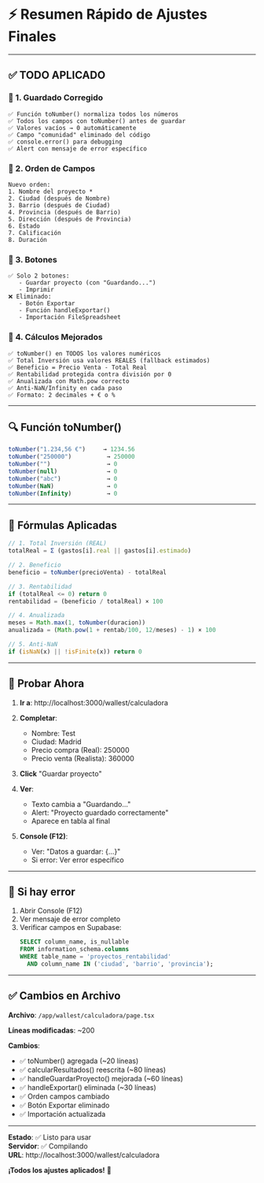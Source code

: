 # ⚡ Resumen Rápido de Ajustes Finales

---

## ✅ TODO APLICADO

### 🧩 1. Guardado Corregido
```
✅ Función toNumber() normaliza todos los números
✅ Todos los campos con toNumber() antes de guardar
✅ Valores vacíos → 0 automáticamente
✅ Campo "comunidad" eliminado del código
✅ console.error() para debugging
✅ Alert con mensaje de error específico
```

### 🧩 2. Orden de Campos
```
Nuevo orden:
1. Nombre del proyecto *
2. Ciudad (después de Nombre)
3. Barrio (después de Ciudad)
4. Provincia (después de Barrio)
5. Dirección (después de Provincia)
6. Estado
7. Calificación
8. Duración
```

### 🧩 3. Botones
```
✅ Solo 2 botones:
   - Guardar proyecto (con "Guardando...")
   - Imprimir
❌ Eliminado:
   - Botón Exportar
   - Función handleExportar()
   - Importación FileSpreadsheet
```

### 🧩 4. Cálculos Mejorados
```
✅ toNumber() en TODOS los valores numéricos
✅ Total Inversión usa valores REALES (fallback estimados)
✅ Beneficio = Precio Venta - Total Real
✅ Rentabilidad protegida contra división por 0
✅ Anualizada con Math.pow correcto
✅ Anti-NaN/Infinity en cada paso
✅ Formato: 2 decimales + € o %
```

---

## 🔍 Función toNumber()

```javascript
toNumber("1.234,56 €")     → 1234.56
toNumber("250000")          → 250000
toNumber("")                → 0
toNumber(null)              → 0
toNumber("abc")             → 0
toNumber(NaN)               → 0
toNumber(Infinity)          → 0
```

---

## 📐 Fórmulas Aplicadas

```javascript
// 1. Total Inversión (REAL)
totalReal = Σ (gastos[i].real || gastos[i].estimado)

// 2. Beneficio
beneficio = toNumber(precioVenta) - totalReal

// 3. Rentabilidad
if (totalReal <= 0) return 0
rentabilidad = (beneficio / totalReal) × 100

// 4. Anualizada
meses = Math.max(1, toNumber(duracion))
anualizada = (Math.pow(1 + rentab/100, 12/meses) - 1) × 100

// 5. Anti-NaN
if (isNaN(x) || !isFinite(x)) return 0
```

---

## 🚀 Probar Ahora

1. **Ir a**: http://localhost:3000/wallest/calculadora

2. **Completar**:
   - Nombre: Test
   - Ciudad: Madrid
   - Precio compra (Real): 250000
   - Precio venta (Realista): 360000

3. **Click** "Guardar proyecto"

4. **Ver**:
   - Texto cambia a "Guardando..."
   - Alert: "Proyecto guardado correctamente"
   - Aparece en tabla al final

5. **Console (F12)**:
   - Ver: "Datos a guardar: {...}"
   - Si error: Ver error específico

---

## 🐛 Si hay error

1. Abrir Console (F12)
2. Ver mensaje de error completo
3. Verificar campos en Supabase:
   ```sql
   SELECT column_name, is_nullable
   FROM information_schema.columns
   WHERE table_name = 'proyectos_rentabilidad'
     AND column_name IN ('ciudad', 'barrio', 'provincia');
   ```

---

## ✅ Cambios en Archivo

**Archivo**: `/app/wallest/calculadora/page.tsx`

**Líneas modificadas**: ~200

**Cambios**:
- ✅ toNumber() agregada (~20 líneas)
- ✅ calcularResultados() reescrita (~80 líneas)
- ✅ handleGuardarProyecto() mejorada (~60 líneas)
- ✅ handleExportar() eliminada (~30 líneas)
- ✅ Orden campos cambiado
- ✅ Botón Exportar eliminado
- ✅ Importación actualizada

---

**Estado**: ✅ Listo para usar  
**Servidor**: ✅ Compilando  
**URL**: http://localhost:3000/wallest/calculadora

**¡Todos los ajustes aplicados!** 🎉
